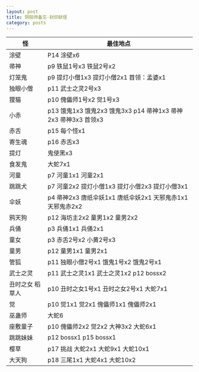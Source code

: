 ```yaml
---
layout: post
title: 阴阳师备忘-封印妖怪
category: posts
---
```



| 怪 | 最佳地点 |
| -------- | -------- |
| 涂壁 | P14 涂壁x6 |
| 帚神 | p9 铁鼠1号x3 铁鼠2号x2 |
| 灯笼鬼 | p9 提灯小僧1x3 提灯小僧2x1 首领：孟婆x1 |
| 独眼小僧 | p11 武士之灵2号x3 |
| 狸猫 | p10 傀儡师1号x2 觉1号x3 |
| 小赤 | p13 饿鬼1x3 饿鬼2x3 饿鬼3x3 p14 帚神1x3 帚神2x3 帚神3x3 首领x3 |
| 赤舌 | p15 每个怪x1 |
| 寄生魂 | p16 赤舌x3 |
| 提灯 | 鬼使黑x3 |
| 食发鬼 | 大蛇7x1 |
| 河童 | p7 河童1x1 河童2x1 |
| 跳跳犬 | p7 河童2x2 提灯小僧1x3 提灯小僧2x3 提灯小僧3x1 |
| 伞妖 | p4 帚神2x3 唐纸伞妖1x1 唐纸伞妖2x1 天邪鬼赤1x1 天邪鬼赤2x2 |
| 鸦天狗 | p12 海坊主2x2 童男1x2 童男2x2 |
| 兵俑 | p3 兵俑1x1 兵俑2x1 |
| 童女 | p3 赤舌2号x2 小黄2号x3 |
| 童男 | p12 童男1x1 童男2x1 |
| 管狐 | p11 独眼小僧2号x1 饿鬼1号x2 饿鬼2号x1|
| 武士之灵 | p11 武士之灵1x1 武士之灵1x2 p12 bossx2 |
| 丑时之女 稻草人 | p10 丑时之女1号x1 丑时之女2号x1 大蛇7x1 |
| 觉 | p10 觉1x1 觉2x1 傀儡师1x1 傀儡师2x1 |
| 巫蛊师 | 大蛇6 |
| 座敷童子 | p10 傀儡师2x2 觉2x2 大神3x2 大蛇6x1 |
| 跳跳妹妹 | p12 bossx1 p15 bossx1 |
| 樱草 | p17 挑战 大蛇2x1 大蛇9x1 大蛇10x1 |
| 大天狗 | p18 三尾1x1 大蛇4x1 大蛇10x2 |
